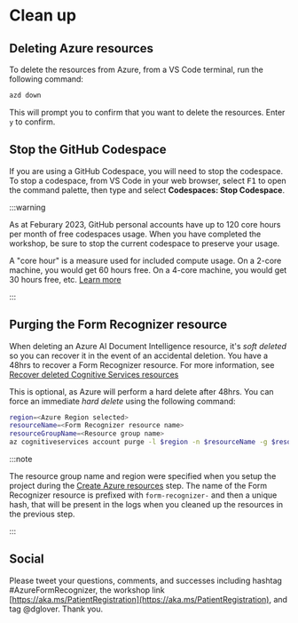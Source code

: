 # Clean up

## Deleting Azure resources

To delete the resources from Azure, from a VS Code terminal, run the following command:

```bash
azd down
```

This will prompt you to confirm that you want to delete the resources. Enter `y` to confirm.

## Stop the GitHub Codespace

If you are using a GitHub Codespace, you will need to stop the codespace. To stop a codespace, from VS Code in your web browser, select <kbd>F1</kbd> to open the command palette, then type and select **Codespaces: Stop Codespace**.

:::warning

As at Feburary 2023, GitHub personal accounts have up to 120 core hours per month of free codespaces usage. When you have completed the workshop, be sure to stop the current codespace to preserve your usage.

A "core hour" is a measure used for included compute usage. On a 2-core machine, you would get 60 hours free. On a 4-core machine, you would get 30 hours free, etc. [Learn more](https://docs.github.com/billing/managing-billing-for-github-codespaces/about-billing-for-github-codespaces) 

:::

## Purging the Form Recognizer resource

When deleting an Azure AI Document Intelligence resource, it's _soft deleted_ so you can recover it in the event of an accidental deletion. You have a 48hrs to recover a Form Recognizer resource. For more information, see [Recover deleted Cognitive Services resources](https://learn.microsoft.com/azure/cognitive-services/manage-resources?WT.mc_id=aiml-77396-cxa)

This is optional, as Azure will perform a hard delete after 48hrs. You can force an immediate *hard delete* using the following command:

```bash
region=<Azure Region selected>
resourceName=<Form Recognizer resource name>
resourceGroupName=<Resource group name>
az cognitiveservices account purge -l $region -n $resourceName -g $resourceGroupName
```

:::note

The resource group name and region were specified when you setup the project during the [Create Azure resources](./20-create-azure-services.md) step. The name of the Form Recognizer resource is prefixed with `form-recognizer-` and then a unique hash, that will be present in the logs when you cleaned up the resources in the previous step.

:::

## Social

Please tweet your questions, comments, and successes including hashtag #AzureFormRecognizer, the workshop link [https://aka.ms/PatientRegistration](https://aka.ms/PatientRegistration), and tag @dglover. Thank you.
